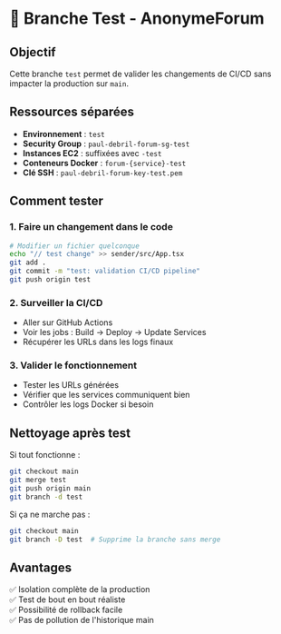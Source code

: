 # 🧪 Branche Test - AnonymeForum

## Objectif
Cette branche `test` permet de valider les changements de CI/CD sans impacter la production sur `main`.

## Ressources séparées
- **Environnement** : `test` 
- **Security Group** : `paul-debril-forum-sg-test`
- **Instances EC2** : suffixées avec `-test`
- **Conteneurs Docker** : `forum-{service}-test`
- **Clé SSH** : `paul-debril-forum-key-test.pem`

## Comment tester

### 1. Faire un changement dans le code
```bash
# Modifier un fichier quelconque
echo "// test change" >> sender/src/App.tsx
git add .
git commit -m "test: validation CI/CD pipeline"
git push origin test
```

### 2. Surveiller la CI/CD
- Aller sur GitHub Actions
- Voir les jobs : Build → Deploy → Update Services
- Récupérer les URLs dans les logs finaux

### 3. Valider le fonctionnement
- Tester les URLs générées
- Vérifier que les services communiquent bien
- Contrôler les logs Docker si besoin

## Nettoyage après test

Si tout fonctionne :
```bash
git checkout main
git merge test
git push origin main
git branch -d test
```

Si ça ne marche pas :
```bash
git checkout main
git branch -D test  # Supprime la branche sans merge
```

## Avantages
✅ Isolation complète de la production  
✅ Test de bout en bout réaliste  
✅ Possibilité de rollback facile  
✅ Pas de pollution de l'historique main
